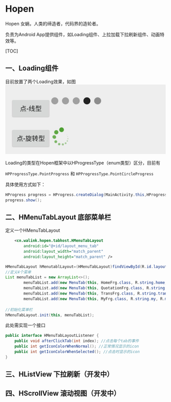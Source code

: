 # Hopen

Hopen 女蜗，人类的缔造者，代码界的造轮者。

负责为Android App提供组件，如Loading组件、上拉加载下拉刷新组件、动画特效等。



[TOC]

## 一、Loading组件



目前放置了两个Loading效果，如图![Loading组件](img/loading.png)

Loading的类型在Hopen框架中以HProgressType（enum类型）区分，目前有

`HPProgressType.PointProgress` 和 `HPProgressType.PointCircleProgress`



具体使用方式如下：

```java
HProgress progress = HProgress.createDialog(MainActivity.this,HProgressType.PointProgress);
progress.show();
```





## 二、HMenuTabLayout 底部菜单栏

定义一个HMenuTabLayout

```xml
    <cn.walink.hopen.tabhost.HMenuTabLayout
        android:id="@+id/layout_menu_tab"
        android:layout_width="match_parent"
        android:layout_height="match_parent" />
```



```Java
HMenuTabLayout hMenutablLayout=(HMenuTabLayout)findViewById(R.id.layout_menu_tab);
//定义4个菜单
List menuTabList = new ArrayList<>();
        menuTabList.add(new MenuTab(this, HomeFrg.class, R.string.home, R.mipmap.ic_home_normal, R.mipmap.ic_home_selected));
        menuTabList.add(new MenuTab(this, QuotationFrg.class, R.string.quotation, R.mipmap.ic_quotation_normal, R.mipmap.ic_quotation_selected));
        menuTabList.add(new MenuTab(this, TransFrg.class, R.string.trans, R.mipmap.ic_trans_normal, R.mipmap.ic_trans_selected));
        menuTabList.add(new MenuTab(this, MyFrg.class, R.string.my, R.mipmap.ic_my_normal, R.mipmap.ic_my_selected));

//初始化菜单栏
hMenuTabLayout.init(this, menuTabList);
```



此处需实现一个接口

```java
public interface HMenuTabLayoutListener {
    public void afterClickTab(int index); //点击每个tab的事件
    public int getIconColorWhenNormal(); //正常情况显示的icon
    public int getIconColorWhenSelected(); //点击时显示的icon
}
```







## 三、HListView 下拉刷新（开发中）





## 四、HScrollView 滚动视图（开发中）







